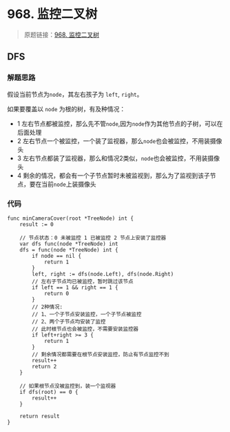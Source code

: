 ﻿# 968. 监控二叉树
> 原题链接：[968. 监控二叉树](https://leetcode-cn.com/problems/binary-tree-cameras/)

## DFS
### 解题思路
假设当前节点为``node``，其左右孩子为 ``left``, ``right``。

如果要覆盖以 ``node`` 为根的树，有及种情况：
* 1 左右节点都被监控，那么先不管``node``,因为``node``作为其他节点的子树，可以在后面处理
* 2 左右节点一个被监控，一个装了监视器，那么``node``也会被监控，不用装摄像头
* 3 左右节点都装了监视器，那么和情况2类似，``node``也会被监控，不用装摄像头
* 4 剩余的情况，都会有一个子节点暂时未被监视到，那么为了监视到该子节点，要在当前``node``上装摄像头
### 代码
```
func minCameraCover(root *TreeNode) int {
	result := 0

	// 节点状态：0 未被监控 1 已被监控 2 节点上安装了监控器
	var dfs func(node *TreeNode) int
	dfs = func(node *TreeNode) int {
		if node == nil {
			return 1
		}
		left, right := dfs(node.Left), dfs(node.Right)
		// 左右子节点均已被监控，暂时跳过该节点
		if left == 1 && right == 1 {
			return 0
		}
		// 2种情况:
		// 1、一个子节点安装监控，一个子节点被监控
		// 2、两个子节点均安装了监控
		// 此时根节点也会被监控，不需要安装监控器
		if left+right >= 3 {
			return 1
		}
		// 剩余情况都需要在根节点安装监控，防止有节点监控不到
		result++
		return 2
	}

	// 如果根节点没被监控到，装一个监视器
	if dfs(root) == 0 {
		result++
	}

	return result
}
```